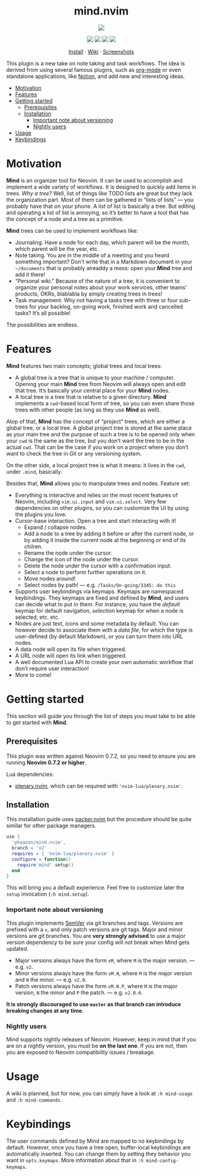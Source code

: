 <h1 align="center">mind.nvim</h1>

<p align="center">
  <img src="https://user-images.githubusercontent.com/506592/185793543-e12baf93-8329-4e3b-96d2-da38547691ee.png"/>
</p>

<p align="center">
  <img src="https://img.shields.io/github/issues/phaazon/mind.nvim?color=cyan&style=for-the-badge"/>
  <img src="https://img.shields.io/github/issues-pr/phaazon/mind.nvim?color=green&style=for-the-badge"/>
  <img src="https://img.shields.io/github/last-commit/phaazon/mind.nvim?style=for-the-badge"/>
  <img src="https://img.shields.io/github/v/tag/phaazon/mind.nvim?color=pink&label=release&style=for-the-badge"/>
</p>

<p align="center">
  <a href="#installation">Install</a> · <a href="https://github.com/phaazon/mind.nvim/wiki">Wiki</a> · <a href="https://github.com/phaazon/mind.nvim/wiki/Screenshots">Screenshots</a>
</p>

This plugin is a new take on note taking and task workflows. The idea is derived from using several famous plugins, such
as [org-mode] or even standalone applications, like [Notion], and add new and interesting ideas.

<!-- vim-markdown-toc GFM -->

* [Motivation](#motivation)
* [Features](#features)
* [Getting started](#getting-started)
  * [Prerequisites](#prerequisites)
  * [Installation](#installation)
    * [Important note about versioning](#important-note-about-versioning)
    * [Nightly users](#nightly-users)
* [Usage](#usage)
* [Keybindings](#keybindings)

<!-- vim-markdown-toc -->

# Motivation

**Mind** is an organizer tool for Neovim. It can be used to accomplish and implement a wide variety of workflows. It is
designed to quickly add items in trees. _Why a tree?_ Well, list of things like TODO lists are great but they lack the
organization part. Most of them can be gathered in “lists of lists” — you probably have that on your phone. A list of
list is basically a tree. But editing and operating a list of list is annoying, so it’s better to have a tool that has
the concept of a node and a tree as a primitive.

**Mind** trees can be used to implement workflows like:

- Journaling. Have a node for each day, which parent will be the month, which parent will be the year, etc.
- Note taking. You are in the middle of a meeting and you heard something important? Don’t write that in a Markdown
  document in your `~/documents` that is probably alreaddy a mess: open your **Mind** tree and add it there!
- “Personal wiki.” Because of the nature of a tree, it is convenient to organize your personal notes about your work
  services, other teams’ products, OKRs, blablabla by simply creating trees in trees!
- Task management. Why not having a tasks tree with three or four sub-trees for your backlog, on-going work, finished
  work and cancelled tasks? It’s all possible!

The possibilities are endless.

# Features

**Mind** features two main concepts; global trees and local trees:

- A global tree is a tree that is unique to your machine / computer. Opening your main **Mind** tree from Neovim will
  always open and edit that tree. It’s basically your central place for your **Mind** nodes.
- A local tree is a tree that is relative to a given directory. **Mind** implements a `cwd`-based local form of tree, so
  you can even share those trees with other people (as long as they use **Mind** as well).

Atop of that, **Mind** has the concept of “project” trees, which are either a global tree, or a local tree. A global
project tree is stored at the same place as your main tree and the purpose of such a tree is to be opened only when your
`cwd` is the same as the tree, but you don’t want the tree to be in the actual `cwd`. That can be the case if you work
on a project where you don’t want to check the tree in Git or any versioning system.

On the other side, a local project tree is what it means: it lives in the `cwd`, under `.mind`, basically.

Besides that, **Mind** allows you to manipulate trees and nodes. Feature set:

- Everything is interactive and relies on the most recent features of Neovim, including `vim.ui.input` and
  `vim.ui.select`. Very few dependencies on other plugins, so you can customize the UI by using the plugins you love.
- Cursor-base interaction. Open a tree and start interacting with it!
  - Expand / collapse nodes.
  - Add a node to a tree by adding it before or after the current node, or by adding it inside the current node at the
    beginning or end of its chilren.
  - Rename the node under the cursor.
  - Change the icon of the node under the cursor.
  - Delete the node under the cursor with a confirmation input.
  - Select a node to perform further operations on it.
  - Move nodes around!
  - Select nodes by path! — e.g. `/Tasks/On-going/3345: do this`
- Supports user keybindings via keymaps. Keymaps are namespaced keybindings. They keymaps are fixed and defined by
  **Mind**, and users can decide what to put in them. For instance, you have the _default_ keymap for default
  navigation, _selection_ keymap for when a node is selected, etc. etc.
- Nodes are just text, icons and some metadata by default. You can however decide to associate them with a _data file_,
  for which the type is user-defined (by default Markdown), or you can turn them into URL nodes.
- A data node will open its file when triggered.
- A URL node will open its link when triggered.
- A well documented Lua API to create your own automatic workflow that don’t require user interaction!
- More to come!

# Getting started

This section will guide you through the list of steps you must take to be able to get started with **Mind**.


## Prerequisites

This plugin was written against Neovim 0.7.2, so you need to ensure you are running **Neovim 0.7.2 or higher**.

Lua dependencies:

- [plenary.nvim](https://github.com/nvim-lua/plenary.nvim), which can be required with `'nvim-lua/plenary.nvim'`.

## Installation

This installation guide uses [packer.nvim](https://github.com/wbthomason/packer.nvim) but the procedure should be quite
similar for other package managers.

```lua
use {
  'phaazon/mind.nvim',
  branch = 'v2'
  requires = { 'nvim-lua/plenary.nvim' }
  configure = function()
    require'mind'.setup()
  end
}
```

This will bring you a default experience. Feel free to customize later the `setup` invocation (`:h mind.setup`).

### Important note about versioning

This plugin implements [SemVer] via git branches and tags. Versions are prefixed with a `v`, and only patch versions
are git tags. Major and minor versions are git branches. You are **very strongly advised** to use a major version
dependency to be sure your config will not break when Mind gets updated.

- Major versions always have the form `vM`, where `M` is the major version. — e.g. `v2`.
- Minor versions always have the form `vM.N`, where `M` is the major version and `N` the minor. — e.g. `v2.0`.
- Patch versions always have the form `vM.N.P`, where `M` is the major version, `N` the minor and `P` the patch. — e.g.
  `v2.0.0`.

**It is strongly discouraged to use `master` as that branch can introduce breaking changes at any time.**

### Nightly users

Mind supports nightly releases of Neovim. However, keep in mind that if you are on a nightly version, you must be **on
the last one**. If you are not, then you are exposed to Neovim compatibility issues / breakage.

# Usage

A wiki is planned, but for now, you can simply have a look at `:h mind-usage` and `:h mind-commands`.

# Keybindings

The user commands defined by Mind are mapped to no keybindings by default. However, once you have a tree open,
buffer-local keybindings are automatically inserted. You can change them by setting they behavior you want in
`opts.keymaps`. More information about that in `:h mind-config-keymaps`.

[org-mode]: https://orgmode.org/
[Notion]: https://www.notion.so/
[SemVer]: https://semver.org
